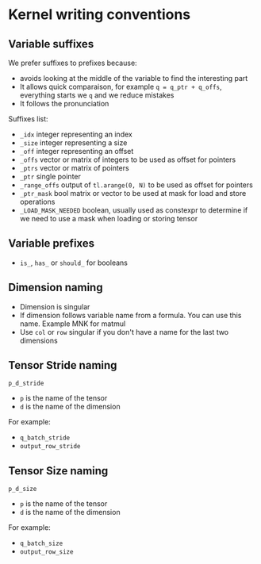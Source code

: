 # Kernel writing conventions

## Variable suffixes

We prefer suffixes to prefixes because:

- avoids looking at the middle of the variable to find the interesting part
- It allows quick comparaison, for example `q = q_ptr + q_offs`, everything starts we `q` and we reduce mistakes
- It follows the pronunciation

Suffixes list:

- `_idx` integer representing an index
- `_size` integer representing a size
- `_off` integer representing an offset
- `_offs` vector or matrix of integers to be used as offset for pointers
- `_ptrs` vector or matrix of pointers
- `_ptr` single pointer
- `_range_offs` output of `tl.arange(0, N)` to be used as offset for pointers
-  `_ptr_mask` bool matrix or vector to be used at mask for load and store operations
- `_LOAD_MASK_NEEDED` boolean, usually used as constexpr to determine if we need to use a mask when loading or storing tensor

## Variable prefixes

- `is_`, `has_` or `should_` for booleans

## Dimension naming

- Dimension is singular
- If dimension follows variable name from a formula. You can use this name. Example MNK for matmul
- Use `col` or `row` singular if you don't have a name for the last two dimensions

## Tensor Stride naming

`p_d_stride`
- `p` is the name of the tensor
- `d` is the name of the dimension

For example:

- `q_batch_stride`
- `output_row_stride`

## Tensor Size naming

`p_d_size`
- `p` is the name of the tensor
- `d` is the name of the dimension

For example:

- `q_batch_size`
- `output_row_size`